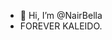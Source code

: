 - 👋 Hi, I’m @NairBella
- FOREVER KALEIDO.

<!---
NairBella/NairBella is a ✨ special ✨ repository because its `README.md` (this file) appears on your GitHub profile.
You can click the Preview link to take a look at your changes.
--->
